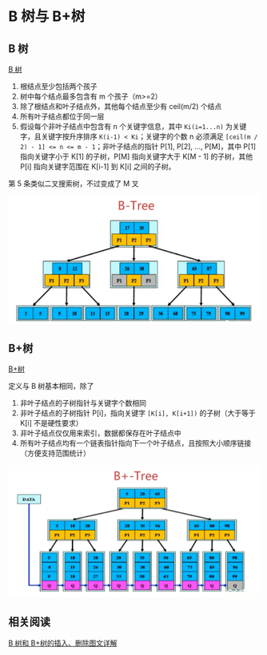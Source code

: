 # B 树与 B+树

## B 树

[B 树](https://zh.wikipedia.org/wiki/B树)

1. 根结点至少包括两个孩子
2. 树中每个结点最多包含有 m 个孩子（m>=2）
3. 除了根结点和叶子结点外，其他每个结点至少有 ceil(m/2) 个结点
4. 所有叶子结点都位于同一层
5. 假设每个非叶子结点中包含有 n 个关键字信息，其中 `Ki(i=1...n)` 为关键字，且关键字按升序排序 `K(i-1) < Ki`；关键字的个数 n 必须满足 `[ceil(m / 2) - 1] <= n <= m - 1`；非叶子结点的指针 P[1], P[2], ..., P[M]，其中 P[1] 指向关键字小于 K[1] 的子树，P[M] 指向关键字大于 K[M - 1] 的子树，其他 P[i] 指向关键字范围在 K[i-1] 到 K[i] 之间的子树。

第 5 条类似二叉搜索树，不过变成了 M 叉

![](assets/20190723220009034_26293.png)

## B+树

[B+树](https://zh.wikipedia.org/wiki/B%2B树)

定义与 B 树基本相同，除了

1. 非叶子结点的子树指针与关键字个数相同
2. 非叶子结点的子树指针 P[i]，指向关键字 `[K[i], K[i+1])` 的子树（大于等于 K[i] 不是硬性要求）
3. 非叶子结点仅仅用来索引，数据都保存在叶子结点中
4. 所有叶子结点均有一个链表指针指向下一个叶子结点，且按照大小顺序链接（方便支持范围统计）

![](assets/20190723220018806_26042.png)

## 相关阅读

[B 树和 B+树的插入、删除图文详解](https://www.cnblogs.com/nullzx/p/8729425.html)
